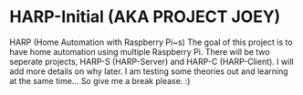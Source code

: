 # HARP-Initial (AKA PROJECT JOEY)
HARP (Home Automation with Raspberry Pi~s)
The goal of this project is to have home automation using multiple Raspberry Pi.
There will be two seperate projects, HARP-S (HARP-Server) and HARP-C (HARP-Client).
I will add more details on why later.  I am testing some theories out and learning at the same time... So give me a break please. :)

